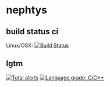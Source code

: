 # nephtys

## build status ci

Linux/OSX: [![Build Status](https://travis-ci.org/Milerius/nephtys.svg?branch=master)](https://travis-ci.org/Milerius/nephtys)

## lgtm
[![Total alerts](https://img.shields.io/lgtm/alerts/g/Milerius/nephtys.svg?logo=lgtm&logoWidth=18)](https://lgtm.com/projects/g/Milerius/nephtys/alerts/)
[![Language grade: C/C++](https://img.shields.io/lgtm/grade/cpp/g/Milerius/nephtys.svg?logo=lgtm&logoWidth=18)](https://lgtm.com/projects/g/Milerius/nephtys/context:cpp)